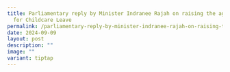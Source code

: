 ```yaml
---
title: Parliamentary reply by Minister Indranee Rajah on raising the age ceiling
  for Childcare Leave
permalink: /parliamentary-reply-by-minister-indranee-rajah-on-raising-the-age-ceiling-for-childcare-leave/
date: 2024-09-09
layout: post
description: ""
image: ""
variant: tiptap
---
```

